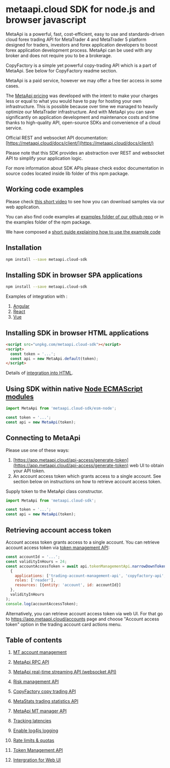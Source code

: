 # metaapi.cloud SDK for node.js and browser javascript

MetaApi is a powerful, fast, cost-efficient, easy to use and standards-driven cloud forex trading API for MetaTrader 4 and MetaTrader 5 platform designed for traders, investors and forex application developers to boost forex application development process. MetaApi can be used with any broker and does not require you to be a brokerage.

CopyFactory is a simple yet powerful copy-trading API which is a part of MetaApi. See below for CopyFactory readme section.

MetaApi is a paid service, however we may offer a free tier access in some cases.

The [MetaApi pricing](https://metaapi.cloud/#pricing) was developed with the intent to make your charges less or equal to what you would have to pay
for hosting your own infrastructure. This is possible because over time we managed to heavily optimize
our MetaTrader infrastructure. And with MetaApi you can save significantly on application development and
maintenance costs and time thanks to high-quality API, open-source SDKs and convenience of a cloud service.

Official REST and websocket API documentation: [https://metaapi.cloud/docs/client/](https://metaapi.cloud/docs/client/)

Please note that this SDK provides an abstraction over REST and websocket API to simplify your application logic.

For more information about SDK APIs please check esdoc documentation in source codes located inside lib folder of this npm package.

## Working code examples
Please check [this short video](https://youtu.be/dDOUWBjdfA4) to see how you can download samples via our web application.

You can also find code examples at [examples folder of our github repo](https://github.com/metaapi/metaapi-javascript-sdk/tree/master/examples) or in the examples folder of the npm package.

We have composed a [short guide explaining how to use the example code](https://metaapi.cloud/docs/client/usingCodeExamples/)

## Installation
```bash
npm install --save metaapi.cloud-sdk
```

## Installing SDK in browser SPA applications
```bash
npm install --save metaapi.cloud-sdk
```

Examples of integration with : 

1. [Angular](https://github.com/metaapi/metaapi-javascript-sdk/blob/master/docs/ui/angular.md)
2. [React](https://github.com/metaapi/metaapi-javascript-sdk/blob/master/docs/ui/react.md)
3. [Vue](https://github.com/metaapi/metaapi-javascript-sdk/blob/master/docs/ui/vue.md)

## Installing SDK in browser HTML applications
```html
<script src="unpkg.com/metaapi.cloud-sdk"></script>
<script>
  const token = '...';
  const api = new MetaApi.default(token);
</script>
```

Details of [integration into HTML](https://github.com/metaapi/metaapi-javascript-sdk/blob/master/docs/ui/html.md). 

## Using SDK within native [Node ECMAScript modules](https://nodejs.org/docs/latest-v20.x/api/esm.html#modules-ecmascript-modules)
```js
import MetaApi from 'metaapi.cloud-sdk/esm-node';

const token = '...';
const api = new MetaApi(token);
```

## Connecting to MetaApi
Please use one of these ways: 
1. [https://app.metaapi.cloud/api-access/generate-token](https://app.metaapi.cloud/api-access/generate-token) web UI to obtain your API token.
2. An account access token which grants access to a single account. See section below on instructions on how to retrieve account access token.

Supply token to the MetaApi class constructor.

```javascript
import MetaApi from 'metaapi.cloud-sdk';

const token = '...';
const api = new MetaApi(token);
```

## Retrieving account access token
Account access token grants access to a single account. You can retrieve account access token via [token management API](https://github.com/metaapi/metaapi-javascript-sdk/blob/master/docs/tokenManagementApi.md#narrow-down-access-specific-applications-resources-and-roles):
```javascript
const accountId = '...';
const validityInHours = 24;
const accountAccessToken = await api.tokenManagementApi.narrowDownToken(
  {
    applications: ['trading-account-management-api', 'copyfactory-api', 'metaapi-rest-api', 'metaapi-rpc-api', 'metaapi-real-time-streaming-api', 'metastats-api', 'risk-management-api'],
    roles: ['reader'],
    resources: [{entity: 'account', id: accountId}]
  }, 
  validityInHours
);
console.log(accountAccessToken);
```

Alternatively, you can retrieve account access token via web UI. For that go to https://app.metaapi.cloud/accounts page and choose "Account access token" option in the trading account card actions menu.

## Table of contents
1. [MT account management](https://github.com/metaapi/metaapi-javascript-sdk/blob/master/docs/metaApi/managingAccounts.md)

2. [MetaApi RPC API](https://github.com/metaapi/metaapi-javascript-sdk/blob/master/docs/metaApi/rpcApi.md)

3. [MetaApi real-time streaming API (websocket API)](https://github.com/metaapi/metaapi-javascript-sdk/blob/master/docs/metaApi/streamingApi.md)

4. [Risk management API](https://github.com/metaapi/metaapi-javascript-sdk/blob/master/docs/riskManagement.md)

5. [CopyFactory copy trading API](https://github.com/metaapi/metaapi-javascript-sdk/blob/master/docs/copyTrading.md)

6. [MetaStats trading statistics API](https://github.com/metaapi/metaapi-javascript-sdk/blob/master/docs/metaStats.md)

7. [MetaApi MT manager API](https://github.com/metaapi/metaapi-javascript-sdk/blob/master/docs/managerApi.md)

8. [Tracking latencies](https://github.com/metaapi/metaapi-javascript-sdk/blob/master/docs/trackingLatencies.md)

9. [Enable log4js logging](https://github.com/metaapi/metaapi-javascript-sdk/blob/master/docs/logging.md)

10. [Rate limits & quotas](https://github.com/metaapi/metaapi-javascript-sdk/blob/master/docs/rateLimits.md)

11. [Token Management API](https://github.com/metaapi/metaapi-javascript-sdk/blob/master/docs/tokenManagementApi.md)

12. [Intergration for Web UI](https://github.com/metaapi/metaapi-javascript-sdk/blob/master/docs/ui/index.md)